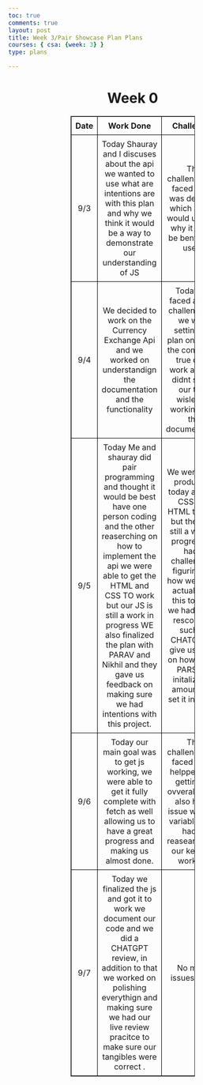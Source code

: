 ```yaml
---
toc: true
comments: true
layout: post
title: Week 3/Pair Showcase Plan Plans
courses: { csa: {week: 3} }
type: plans

---
```


<div class = head>
<h1> Week 0</h1>
</div>
<style>
    .head {
    text-align: center;
    }
</style>

<head>
    <style>
        table {
            border-collapse: collapse;
            width: 50%;
            margin: auto;
        }
        th, td {
            border: 1px solid black;
            padding: 8px;
            text-align: center;
        }
    </style>
</head>

<div class="head">
    <table border="1">
        <tr>
            <th>Date</th>
            <th>Work Done</th>
            <th>Challenges</th>
        </tr>
        <tr>
            <td>9/3</td>
            <td>Today Shauray and I discuses about the api we wanted to use what are intentions are with this plan and why we think it would be a way to demonstrate our understanding of JS</td>
            <td>The challenges we faced today was deciding which api we would use and why it would be benfifial to use it. </td>
        </tr>
        <tr>
            <td>9/4</td>
            <td>We decided to work on the Currency Exchange Api and we worked on understandign the documentation and the functionality</td>
            <td>Today We faced a bit of challenges as we were setting our plan on issues the comments true didnt work also we didnt spend our time wisley on working with the documentation</td>
        </tr>
        <tr>
            <td>9/5</td>
            <td>Today Me and shauray did pair programming and thought it would be best have one person coding and the other reaserching on how to implement the api we were able to get the HTML and CSS TO work but our JS is still a work in progress WE also finalized the plan with PARAV and Nikhil and they gave us feedback on  making sure we had intentions with this project.</td>
            <td>We were more productive today and got CSS and HTML to work but the JS is still a work in progres. We had a challenge of figuring out how we would actually get this to work we had to use rescources such as CHATGPT to give us ideas on how to use PARSE to initalize the amount and set it in stone.</td>
        </tr>
        <tr>
            <td>9/6</td>
            <td>Today our main goal was to get js working, we were able to get it fully complete with fetch as well allowing us to have a great progress and making us almost done.</td>
            <td> The challenges we faced today helpped with getting an ovveral jist we also had a issue with our variables and had to reasearch that our key was working. </td>
        </tr>
        <tr>
            <td>9/7</td>
            <td>Today we finalized the js and got it to work we document our code and we did a CHATGPT review, in addition to that we worked on polishing everythign and making sure we had our live review pracitce to make  sure our tangibles were correct .</td>
            <td> No major issues today</td>
        </tr>
    </table>
</div>



